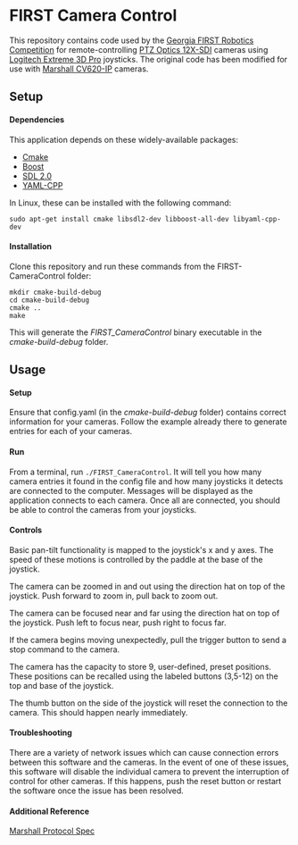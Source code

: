 # FIRST Camera Control

This repository contains code used by the [Georgia FIRST Robotics Competition](http://gafirst.org/) for remote-controlling [PTZ Optics 12X-SDI](http://ptzoptics.com/12x-sdi/) cameras using [Logitech Extreme 3D Pro](http://gaming.logitech.com/en-us/product/extreme-3d-pro-joystick) joysticks. The original code has been modified for use with [Marshall CV620-IP](http://www.marshall-usa.com/cameras/CV620-IP/index.php) cameras.

 ## Setup
 
 #### Dependencies
 
 This application depends on these widely-available packages: 
 
 * [Cmake](https://cmake.org/)
 * [Boost](http://www.boost.org/)
 * [SDL 2.0](https://www.libsdl.org/)
 * [YAML-CPP](https://github.com/jbeder/yaml-cpp)
 
 In Linux, these can be installed with the following command:
 
 ```
 sudo apt-get install cmake libsdl2-dev libboost-all-dev libyaml-cpp-dev
 ```
 
 #### Installation
 
 Clone this repository and run these commands from the FIRST-CameraControl folder:
 
 ```
 mkdir cmake-build-debug
 cd cmake-build-debug
 cmake ..
 make
 ```
 
 This will generate the _FIRST_CameraControl_ binary executable in the _cmake-build-debug_ folder.
 
 ## Usage
 
 #### Setup
 
 Ensure that config.yaml (in the _cmake-build-debug_ folder) contains correct information for your cameras. Follow the example already there to generate entries for each of your cameras.
 
 #### Run
 
 From a terminal, run `./FIRST_CameraControl`. It will tell you how many camera entries it found in the config file and how many joysticks it detects are connected to the computer. Messages will be displayed as the application connects to each camera. Once all are connected, you should be able to control the cameras from your joysticks.
 
 #### Controls
 
 Basic pan-tilt functionality is mapped to the joystick's x and y axes. The speed of these motions is controlled by the paddle at the base of the joystick.
 
 The camera can be zoomed in and out using the direction hat on top of the joystick. Push forward to zoom in, pull back to zoom out.

 The camera can be focused near and far using the direction hat on top of the joystick. Push left to focus near, push right to focus far.
 
 If the camera begins moving unexpectedly, pull the trigger button to send a stop command to the camera.
 
 The camera has the capacity to store 9, user-defined, preset positions. These positions can be recalled using the labeled buttons (3,5-12) on the top and base of the joystick.
  
 The thumb button on the side of the joystick will reset the connection to the camera. This should happen nearly immediately.
 
 #### Troubleshooting
 
 There are a variety of network issues which can cause connection errors between this software and the cameras. In the event of one of these issues, this software will disable the individual camera to prevent the interruption of control for other cameras. If this happens, push the reset button or restart the software once the issue has been resolved. 

 #### Additional Reference

 [Marshall Protocol Spec](http://www.marshall-usa.com/pdf/CV620_RS232-Commands.pdf)
 
 
